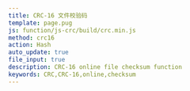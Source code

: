 ```yaml
---
title: CRC-16 文件校验码
template: page.pug
js: function/js-crc/build/crc.min.js
method: crc16
action: Hash
auto_update: true
file_input: true
description: CRC-16 online file checksum function
keywords: CRC,CRC-16,online,checksum
---
```

